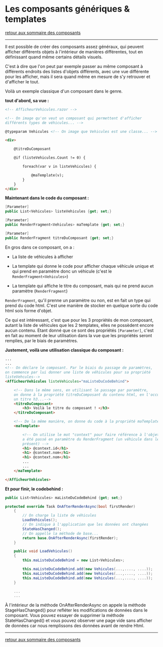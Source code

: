 # Les composants génériques & templates

[retour aux sommaire des composants](../composant.md)

---

Il est possible de créer des composants assez généraux, qui peuvent afficher différents objets à l'intérieur de manières différentes, tout en définissant quand même certains détails visuels.

C'est à dire que l'on peut par exemple passer au même composant à différents endroits des listes d'objets différents, avec une vue différente pour les afficher, mais il sera quand même en mesure de s'y retrouver et d'afficher le tout.

Voilà un exemple classique d'un composant dans le genre. 

**tout d'abord, sa vue :**

```html
<!-- AfficheurVehicules.razor -->

<!-- On image qu'on veut un composant qui permettent d'afficher 
différents types de véhicules... -->

@typeparam Vehicules <!-- On image que Vehicules est une classe... -->

<div>

    @titreDuComposant

    @if (listeVehicules.Count != 0) {

        foreach(var v in listeVehicules) {

            @maTemplate(v);
        }
    }
</div>
```

**Maintenant dans le code du composant :**

```c#
[Parameter]
public List<Vehicules> listeVehicules {get; set;}

[Parameter]
public RenderFragment<Vehicules> maTemplate {get; set;}

[Parameter]
public RenderFragment titreDuComposant {get; set;}
```

En gros dans ce composant, on a :

* La liste de véhicules à afficher

* La template qui donne le code pour afficher chaque véhicule unique et qui prend en paramètre donc un véhicule (c'est le `RenderFragment<Vehicules>`)

* La template qui affiche le titre du composant, mais qui ne prend aucun paramètre (`RenderFragment`)
  
`RenderFragment`, qu'il prenne un paramètre ou non, est en fait un type qui prend du code html. C'est une manière de stocker en quelque sorte du code html sois forme d'objet.

Ce qui est intéressant, c'est que pour les 3 propriétés de mon composant, autant la liste de véhicules que les 2 templates, elles ne possèdent encore aucun contenu. Etant donné que ce sont des propriétés `[Parameter]`, c'est en fait au moment de leur utilisation dans la vue que les propriétés seront remplies, par le biais de paramètres.

**Justement, voilà une utilisation classique du composant :**

```html
...
...
<!-- On déclare le composant. Par le biais du passage de paramètres, 
on commence par lui donner une liste de véhicules pour sa propriété 
listeVehcules-->
<AfficheurVehicules listeVehicules="maListeDuCodeBehind">

    <!-- Dans le même sens, en utilisant le passage par paramètre, 
    on donne à la propriété titreDuComposant du contenu html, en l'occurence
    un titre h3...-->
    <titreDuComposant>
        <h3> Voilà le titre du composant ! </h3>
    </titreDuComposant>

    <!-- De la même manière, on donne du code à la propriété maTemplate-->
    <maTemplate>

        <!-- On utilise le mot "context" pour faire référence à l'objet qui 
        a été passé en paramètre du RenderFragment (un véhicule dans le cas
        présent) -->
        <h1> @context.id</h1>
        <h1> @context.nom</h1>
        <h1> @context.nom</h1>
        ...
        ...
    </maTemplate>

</AfficheurVehicules>
```

**Et pour finir, le codebehind :**

```c#
public List<Vehicules> maListeDuCodeBehind {get; set;}

protected override Task OnAfterRenderAsync(bool firstRender)
    {
        // On charge la liste de véhicules
        LoadVehicules();
        // On indique à l'application que les données ont changées
        StateHasChanged();
        // On appelle la méthode de base...
        return base.OnAfterRenderAsync(firstRender);
    }

    public void LoadVehicules()
    {
        this.maListeDuCodeBehind = new List<Vehicules>;

        this.maListeDuCodeBehind.add(new Vehicules(...,...., ....));
        this.maListeDuCodeBehind.add(new Vehicules(...,...., ....));
        this.maListeDuCodeBehind.add(new Vehicules(...,...., ....));      
    }

    ...
    ...
```

À l'intérieur de la méthode OnAfterRenderAsync on appele la méthode StageHasChanged() pour refléter les modifications de données dans le composant. Vous pouvez essayer de supprimer la méthode StateHasChanged() et vous pouvez observer une page vide sans afficher de données car nous remplissons des données avant de rendre Html.

---

[retour aux sommaire des composants](../composant.md)
